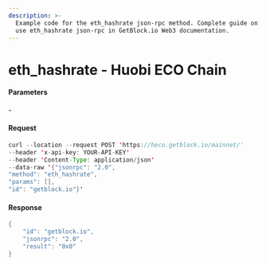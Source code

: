 ```yaml
---
description: >-
  Example code for the eth_hashrate json-rpc method. Сomplete guide on how to
  use eth_hashrate json-rpc in GetBlock.io Web3 documentation.
---
```


# eth\_hashrate - Huobi ECO Chain

#### Parameters

\-

#### Request

```java
curl --location --request POST 'https://heco.getblock.io/mainnet/' 
--header 'x-api-key: YOUR-API-KEY' 
--header 'Content-Type: application/json' 
--data-raw '{"jsonrpc": "2.0",
"method": "eth_hashrate",
"params": [],
"id": "getblock.io"}'
```

#### Response

```java
{
    "id": "getblock.io",
    "jsonrpc": "2.0",
    "result": "0x0"
}
```
